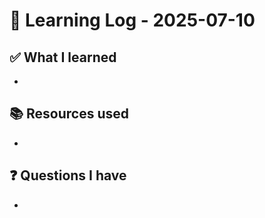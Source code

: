# 🧠 Learning Log - 2025-07-10

## ✅ What I learned

- 

## 📚 Resources used

- 

## ❓ Questions I have

- 
